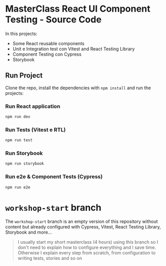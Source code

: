 # MasterClass React UI Component Testing - Source Code

In this projects:

* Some React reusable components
* Unit e Integration test con Vitest and React Testing Library
* Component Testing con Cypress
* Storybook

## Run Project


Clone the repo, install the dependencies with `npm install` and run the projects:

### Run React application

```ts
npm run dev
```


### Run Tests (Vitest e RTL)

```ts
npm run test
```
### Run Storybook

```ts
npm run storybook
```

### Run e2e & Component Tests (Cypress)

```ts
npm run e2e
```


# `workshop-start` branch

The `workshop-start` branch is an empty version of this repository without content but already configured  with Cypress, Vitest, React Testing Library, Storybook and more...  

> I usually start my short masterclass (4 hours) using this branch so I don't need to explain how to configure everything and I save time.
Otherwise I explain every step from scratch, from configuration to writing tests, stories and so on
